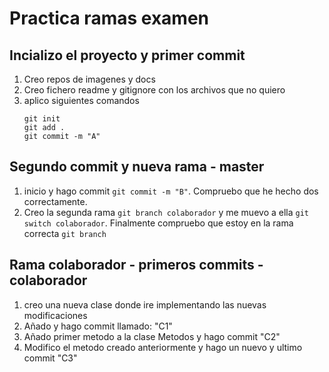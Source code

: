# Practica ramas examen
## Incializo el proyecto y primer commit
1. Creo repos de imagenes y docs
2. Creo fichero readme y gitignore con los archivos que no quiero
3. aplico siguientes comandos
    ````
   git init
   git add .
   git commit -m "A"
    ````
## Segundo commit y nueva rama - **master**
1. inicio y hago commit `git commit -m "B"`. Compruebo que he 
hecho dos correctamente.
2. Creo la segunda rama `git branch colaborador` y
me muevo a ella `git switch colaborador`. Finalmente 
compruebo que estoy en la rama correcta `git branch`

## Rama colaborador - primeros commits -  **colaborador**
1. creo una nueva clase donde ire implementando las nuevas modificaciones
2. Añado y hago commit llamado: "C1"
3. Añado primer metodo a la clase Metodos y hago commit "C2"
4. Modifico el metodo creado anteriormente y hago un nuevo y ultimo 
commit "C3"
   
